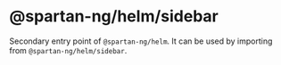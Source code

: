 # @spartan-ng/helm/sidebar

Secondary entry point of `@spartan-ng/helm`. It can be used by importing from `@spartan-ng/helm/sidebar`.
